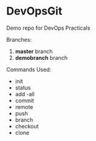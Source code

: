 # DevOpsGit
Demo repo for DevOps Practicals



Branches:
1. __master__ branch
2. __demobranch__ branch

Commands Used:
* init
* status
* add -all
* commit
* remote
* push
* branch
* checkout
* clone
